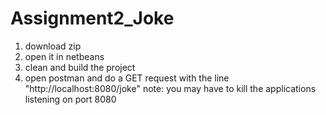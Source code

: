 # Assignment2_Joke
1. download zip
2. open it in netbeans
3. clean and build the project
4. open postman and do a GET request with the line "http://localhost:8080/joke"
note: you may have to kill the applications listening on port 8080
